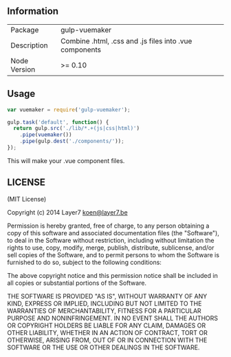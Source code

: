 ## Information

<table>
<tr>
<td>Package</td><td>gulp-vuemaker</td>
</tr>
<tr>
<td>Description</td>
<td>Combine .html, .css and .js files into .vue components</td>
</tr>
<tr>
<td>Node Version</td>
<td>>= 0.10</td>
</tr>
</table>

## Usage

```js
var vuemaker = require('gulp-vuemaker');

gulp.task('default', function() {
  return gulp.src('./lib/*.+(js|css|html)')
    .pipe(vuemaker())
    .pipe(gulp.dest('./components/'));
});
```

This will make your .vue component files.


## LICENSE

(MIT License)

Copyright (c) 2014 Layer7 <koen@layer7.be>

Permission is hereby granted, free of charge, to any person obtaining
a copy of this software and associated documentation files (the
"Software"), to deal in the Software without restriction, including
without limitation the rights to use, copy, modify, merge, publish,
distribute, sublicense, and/or sell copies of the Software, and to
permit persons to whom the Software is furnished to do so, subject to
the following conditions:

The above copyright notice and this permission notice shall be
included in all copies or substantial portions of the Software.

THE SOFTWARE IS PROVIDED "AS IS", WITHOUT WARRANTY OF ANY KIND,
EXPRESS OR IMPLIED, INCLUDING BUT NOT LIMITED TO THE WARRANTIES OF
MERCHANTABILITY, FITNESS FOR A PARTICULAR PURPOSE AND
NONINFRINGEMENT. IN NO EVENT SHALL THE AUTHORS OR COPYRIGHT HOLDERS BE
LIABLE FOR ANY CLAIM, DAMAGES OR OTHER LIABILITY, WHETHER IN AN ACTION
OF CONTRACT, TORT OR OTHERWISE, ARISING FROM, OUT OF OR IN CONNECTION
WITH THE SOFTWARE OR THE USE OR OTHER DEALINGS IN THE SOFTWARE.
